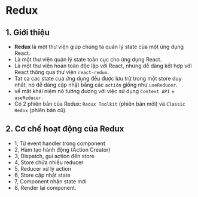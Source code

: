 # Redux
## 1. Giới thiệu
- **Redux** là một thư viện giúp chúng ta quản lý state của một ứng dụng React.
- Là một thư viện quản lý state toàn cục cho ứng dụng React.
- Là một thư viện hoan toàn độc lập với React, nhưng dễ dàng kết hợp với React thông qua thư viện `react-redux`.
- Tat ca cac state cua ứng dụng đều được lưu trữ trong một store duy nhất, nó dễ dàng cập nhật bằng các `actión` giống như `useReducer`.
- về mặt khái niệm nó tương đương với việc sử dụng `Context API` + `useReducer`.
- Có 2 phiên bản của Redux: `Redux Toolkit` (phiên bản mới) và `Classic Redux` (phiên bản cũ). 

## 2. Cơ chế hoạt động của Redux
- 1, Từ event handler trong component
- 2, Hàm tạo hành động (Action Creator) 
- 3, Dispatch, gui action đến store
- 4, Store chứa nhiều reducer
- 5, Reducer xử lý action 
- 6, Store cập nhật state
- 7, Component nhận state mới 
- 8, Render lại component.